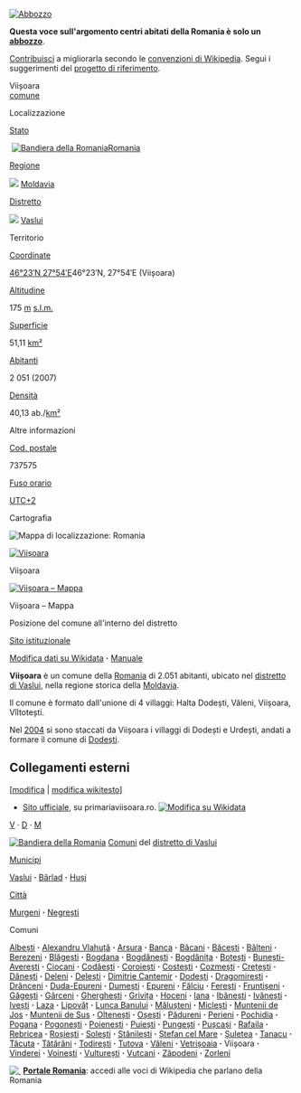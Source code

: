 [![Abbozzo](//upload.wikimedia.org/wikipedia/commons/thumb/0/0e/Puzzle_stub.svg/45px-Puzzle_stub.svg.png)](/wiki/File:Puzzle_stub.svg "Abbozzo")

**Questa voce sull'argomento centri abitati della Romania è solo un [abbozzo](/wiki/Aiuto:Abbozzo "Aiuto:Abbozzo")**.  

[Contribuisci](https://it.wikipedia.org/w/index.php?title=Vii%C8%99oara_\(Vaslui\)&action=edit) a migliorarla secondo le [convenzioni di Wikipedia](/wiki/Aiuto:Manuale_di_stile "Aiuto:Manuale di stile"). Segui i suggerimenti del [progetto di riferimento](/wiki/Progetto:Amministrazioni "Progetto:Amministrazioni").

Viișoara  
[comune](/wiki/Comuni_della_Romania "Comuni della Romania")

Localizzazione

[Stato](/wiki/Stato "Stato")

 [![Bandiera della Romania](//upload.wikimedia.org/wikipedia/commons/thumb/7/73/Flag_of_Romania.svg/20px-Flag_of_Romania.svg.png)](/wiki/File:Flag_of_Romania.svg "Bandiera della Romania")[Romania](/wiki/Romania "Romania")

[Regione](/wiki/Romania#Regioni_storiche_della_Romania "Romania")

[![](//upload.wikimedia.org/wikipedia/commons/thumb/9/93/Coat_of_arms_of_Moldavia.svg/20px-Coat_of_arms_of_Moldavia.svg.png)](/wiki/File:Coat_of_arms_of_Moldavia.svg) [Moldavia](/wiki/Moldavia_\(Romania\) "Moldavia (Romania)")

[Distretto](/wiki/Distretti_della_Romania "Distretti della Romania")

[![](//upload.wikimedia.org/wikipedia/commons/thumb/a/a5/Stema_Vaslui.svg/20px-Stema_Vaslui.svg.png)](/wiki/File:Stema_Vaslui.svg) [Vaslui](/wiki/Distretto_di_Vaslui "Distretto di Vaslui")

Territorio

[Coordinate](/wiki/Coordinate_geografiche "Coordinate geografiche")

[46°23′N 27°54′E](/wiki/Speciale:Map/10/46.383333/27.9/it)46°23′N, 27°54′E﻿ (Viișoara)

[Altitudine](/wiki/Altitudine "Altitudine")

175 [m](/wiki/Metro "Metro") [s.l.m.](/wiki/Livello_del_mare "Livello del mare")

[Superficie](/wiki/Area "Area")

51,11 [km²](/wiki/Chilometro_quadrato "Chilometro quadrato")

[Abitanti](/wiki/Popolazione "Popolazione")

2 051 (2007)

[Densità](/wiki/Densit%C3%A0_di_popolazione "Densità di popolazione")

40,13 ab./[km²](/wiki/Chilometro_quadrato "Chilometro quadrato")

Altre informazioni

[Cod. postale](/wiki/Codice_postale "Codice postale")

737575

[Fuso orario](/wiki/Fuso_orario "Fuso orario")

[UTC+2](/wiki/UTC%2B2 "UTC+2")

Cartografia

![Mappa di localizzazione: Romania](//upload.wikimedia.org/wikipedia/commons/thumb/d/d7/Romania_location_map.svg/260px-Romania_location_map.svg.png)

[![Viișoara](//upload.wikimedia.org/wikipedia/commons/thumb/0/0c/Red_pog.svg/8px-Red_pog.svg.png)](http://www.openstreetmap.org/?mlat=46.3833333&mlon=27.9&zoom=6 "Viișoara")

Viișoara

[![Viișoara – Mappa](//upload.wikimedia.org/wikipedia/commons/thumb/5/56/Viisoara_jud_Vaslui.png/188px-Viisoara_jud_Vaslui.png)](/wiki/File:Viisoara_jud_Vaslui.png "Viișoara – Mappa")

Viișoara – Mappa

Posizione del comune all'interno del distretto

[Sito istituzionale](http://www.primariaviisoara.ro/)

[Modifica dati su Wikidata](https://www.wikidata.org/wiki/Q2548823 "d:Q2548823") **·** [Manuale](/wiki/Template:Divisione_amministrativa/man "Template:Divisione amministrativa/man")

**Viișoara** è un comune della [Romania](/wiki/Romania "Romania") di 2.051 abitanti, ubicato nel [distretto di Vaslui](/wiki/Distretto_di_Vaslui "Distretto di Vaslui"), nella regione storica della [Moldavia](/wiki/Moldavia_\(Romania\) "Moldavia (Romania)").

Il comune è formato dall'unione di 4 villaggi: Halta Dodești, Văleni, Viișoara, Vîltotești.

Nel [2004](/wiki/2004 "2004") si sono staccati da Viișoara i villaggi di Dodești e Urdești, andati a formare il comune di [Dodești](/wiki/Dode%C8%99ti "Dodești").

Collegamenti esterni
--------------------

\[[modifica](/w/index.php?title=Vii%C8%99oara_\(Vaslui\)&veaction=edit&section=1 "Modifica la sezione Collegamenti esterni") | [modifica wikitesto](/w/index.php?title=Vii%C8%99oara_\(Vaslui\)&action=edit&section=1 "Edit section's source code: Collegamenti esterni")\]

*   [Sito ufficiale](http://www.primariaviisoara.ro/), su primariaviisoara.ro. [![Modifica su Wikidata](//upload.wikimedia.org/wikipedia/commons/thumb/7/73/Blue_pencil.svg/10px-Blue_pencil.svg.png)](https://www.wikidata.org/wiki/Q2548823#P856 "Modifica su Wikidata")

[V](/wiki/Template:Comuni_del_distretto_di_Vaslui "Template:Comuni del distretto di Vaslui") · [D](/w/index.php?title=Discussioni_template:Comuni_del_distretto_di_Vaslui&action=edit&redlink=1 "Discussioni template:Comuni del distretto di Vaslui (la pagina non esiste)") · [M](https://it.wikipedia.org/w/index.php?title=Template:Comuni_del_distretto_di_Vaslui&action=edit)

 [![Bandiera della Romania](//upload.wikimedia.org/wikipedia/commons/thumb/7/73/Flag_of_Romania.svg/20px-Flag_of_Romania.svg.png)](/wiki/File:Flag_of_Romania.svg "Bandiera della Romania") [Comuni](/wiki/Comuni_della_Romania "Comuni della Romania") del [distretto di Vaslui](/wiki/Distretto_di_Vaslui "Distretto di Vaslui")

[Municipi](/wiki/Municipi_della_Romania "Municipi della Romania")

[Vaslui](/wiki/Vaslui "Vaslui") **·** [Bârlad](/wiki/B%C3%A2rlad "Bârlad") **·** [Huși](/wiki/Hu%C8%99i "Huși")

[Città](/wiki/Titolo_di_citt%C3%A0_in_Romania "Titolo di città in Romania")

[Murgeni](/wiki/Murgeni "Murgeni") **·** [Negrești](/wiki/Negre%C8%99ti_\(Vaslui\) "Negrești (Vaslui)")

Comuni

[Albești](/wiki/Albe%C8%99ti_\(Vaslui\) "Albești (Vaslui)") **·** [Alexandru Vlahuță](/wiki/Alexandru_Vlahu%C8%9B%C4%83_\(Vaslui\) "Alexandru Vlahuță (Vaslui)") **·** [Arsura](/wiki/Arsura "Arsura") **·** [Banca](/wiki/Banca_\(Vaslui\) "Banca (Vaslui)") **·** [Băcani](/wiki/B%C4%83cani "Băcani") **·** [Băcești](/wiki/B%C4%83ce%C8%99ti "Băcești") **·** [Bălteni](/wiki/B%C4%83lteni_\(Vaslui\) "Bălteni (Vaslui)") **·** [Berezeni](/wiki/Berezeni "Berezeni") **·** [Blăgești](/wiki/Bl%C4%83ge%C8%99ti_\(Vaslui\) "Blăgești (Vaslui)") **·** [Bogdana](/wiki/Bogdana_\(Vaslui\) "Bogdana (Vaslui)") **·** [Bogdănești](/wiki/Bogd%C4%83ne%C8%99ti_\(Vaslui\) "Bogdănești (Vaslui)") **·** [Bogdănița](/wiki/Bogd%C4%83ni%C8%9Ba "Bogdănița") **·** [Boțești](/wiki/Bo%C8%9Be%C8%99ti_\(Vaslui\) "Boțești (Vaslui)") **·** [Bunești-Averești](/wiki/Bune%C8%99ti-Avere%C8%99ti "Bunești-Averești") **·** [Ciocani](/wiki/Ciocani "Ciocani") **·** [Codăești](/wiki/Cod%C4%83e%C8%99ti "Codăești") **·** [Coroiești](/wiki/Coroie%C8%99ti "Coroiești") **·** [Costești](/wiki/Coste%C8%99ti_\(Vaslui\) "Costești (Vaslui)") **·** [Cozmești](/wiki/Cozme%C8%99ti_\(Vaslui\) "Cozmești (Vaslui)") **·** [Crețești](/wiki/Cre%C8%9Be%C8%99ti "Crețești") **·** [Dănești](/wiki/D%C4%83ne%C8%99ti_\(Vaslui\) "Dănești (Vaslui)") **·** [Deleni](/wiki/Deleni_\(Vaslui\) "Deleni (Vaslui)") **·** [Delești](/wiki/Dele%C8%99ti "Delești") **·** [Dimitrie Cantemir](/wiki/Dimitrie_Cantemir_\(Vaslui\) "Dimitrie Cantemir (Vaslui)") **·** [Dodești](/wiki/Dode%C8%99ti "Dodești") **·** [Dragomirești](/wiki/Dragomire%C8%99ti_\(Vaslui\) "Dragomirești (Vaslui)") **·** [Drânceni](/wiki/Dr%C3%A2nceni "Drânceni") **·** [Duda-Epureni](/wiki/Duda-Epureni "Duda-Epureni") **·** [Dumești](/wiki/Dume%C8%99ti_\(Vaslui\) "Dumești (Vaslui)") **·** [Epureni](/wiki/Epureni_\(Vaslui\) "Epureni (Vaslui)") **·** [Fălciu](/wiki/F%C4%83lciu "Fălciu") **·** [Ferești](/wiki/Fere%C8%99ti "Ferești") **·** [Fruntișeni](/wiki/Frunti%C8%99eni "Fruntișeni") **·** [Găgești](/wiki/G%C4%83ge%C8%99ti "Găgești") **·** [Gârceni](/wiki/G%C3%A2rceni "Gârceni") **·** [Gherghești](/wiki/Gherghe%C8%99ti "Gherghești") **·** [Grivița](/wiki/Grivi%C8%9Ba_\(Vaslui\) "Grivița (Vaslui)") **·** [Hoceni](/wiki/Hoceni "Hoceni") **·** [Iana](/wiki/Iana "Iana") **·** [Ibănești](/wiki/Ib%C4%83ne%C8%99ti_\(Vaslui\) "Ibănești (Vaslui)") **·** [Ivănești](/wiki/Iv%C4%83ne%C8%99ti "Ivănești") **·** [Ivești](/wiki/Ive%C8%99ti_\(Vaslui\) "Ivești (Vaslui)") **·** [Laza](/wiki/Laza_\(Vaslui\) "Laza (Vaslui)") **·** [Lipovăț](/wiki/Lipov%C4%83%C8%9B "Lipovăț") **·** [Lunca Banului](/wiki/Lunca_Banului "Lunca Banului") **·** [Mălușteni](/wiki/M%C4%83lu%C8%99teni "Mălușteni") **·** [Miclești](/wiki/Micle%C8%99ti_\(Vaslui\) "Miclești (Vaslui)") **·** [Muntenii de Jos](/wiki/Muntenii_de_Jos "Muntenii de Jos") **·** [Muntenii de Sus](/wiki/Muntenii_de_Sus "Muntenii de Sus") **·** [Oltenești](/wiki/Oltene%C8%99ti "Oltenești") **·** [Oșești](/wiki/O%C8%99e%C8%99ti "Oșești") **·** [Pădureni](/wiki/P%C4%83dureni_\(Vaslui\) "Pădureni (Vaslui)") **·** [Perieni](/wiki/Perieni "Perieni") **·** [Pochidia](/wiki/Pochidia "Pochidia") **·** [Pogana](/wiki/Pogana "Pogana") **·** [Pogonești](/wiki/Pogone%C8%99ti "Pogonești") **·** [Poienești](/wiki/Poiene%C8%99ti "Poienești") **·** [Puiești](/wiki/Puie%C8%99ti_\(Vaslui\) "Puiești (Vaslui)") **·** [Pungești](/wiki/Punge%C8%99ti "Pungești") **·** [Pușcași](/wiki/Pu%C8%99ca%C8%99i "Pușcași") **·** [Rafaila](/wiki/Rafaila "Rafaila") **·** [Rebricea](/wiki/Rebricea "Rebricea") **·** [Roșiești](/wiki/Ro%C8%99ie%C8%99ti "Roșiești") **·** [Solești](/wiki/Sole%C8%99ti "Solești") **·** [Stănilești](/wiki/St%C4%83nile%C8%99ti "Stănilești") **·** [Ștefan cel Mare](/wiki/%C8%98tefan_cel_Mare_\(Vaslui\) "Ștefan cel Mare (Vaslui)") **·** [Șuletea](/wiki/%C8%98uletea "Șuletea") **·** [Tanacu](/wiki/Tanacu "Tanacu") **·** [Tăcuta](/wiki/T%C4%83cuta "Tăcuta") **·** [Tătărăni](/wiki/T%C4%83t%C4%83r%C4%83ni "Tătărăni") **·** [Todirești](/wiki/Todire%C8%99ti_\(Vaslui\) "Todirești (Vaslui)") **·** [Tutova](/wiki/Tutova "Tutova") **·** [Văleni](/wiki/V%C4%83leni_\(Vaslui\) "Văleni (Vaslui)") **·** [Vetrișoaia](/wiki/Vetri%C8%99oaia "Vetrișoaia") **·** Viișoara **·** [Vinderei](/wiki/Vinderei "Vinderei") **·** [Voinești](/wiki/Voine%C8%99ti_\(Vaslui\) "Voinești (Vaslui)") **·** [Vulturești](/wiki/Vulture%C8%99ti_\(Vaslui\) "Vulturești (Vaslui)") **·** [Vutcani](/wiki/Vutcani "Vutcani") **·** [Zăpodeni](/wiki/Z%C4%83podeni "Zăpodeni") **·** [Zorleni](/wiki/Zorleni "Zorleni")

[![ ](//upload.wikimedia.org/wikipedia/commons/thumb/6/63/Romania_Logo.png/25px-Romania_Logo.png)](/wiki/File:Romania_Logo.png "Romania") **[Portale Romania](/wiki/Portale:Romania "Portale:Romania")**: accedi alle voci di Wikipedia che parlano della Romania